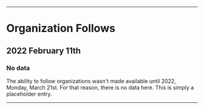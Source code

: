 
***

# Organization Follows

## 2022 February 11th

### No data

The ability to follow organizations wasn't made available until 2022, Monday, March 21st. For that reason, there is no data here. This is simply a placeholder entry.

***
